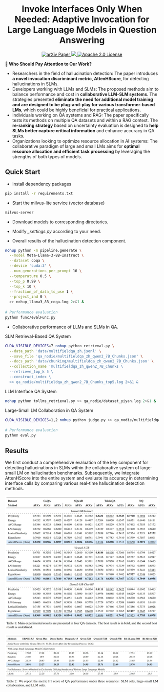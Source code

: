 <h1 align="center">
    Invoke Interfaces Only When Needed: Adaptive Invocation for Large Language Models in Question Answering
</h1>
<p align="center">
    <a href="https://arxiv.org/abs/2505.02311">
        <img alt="arXiv Paper" src="https://img.shields.io/badge/arXiv-Paper-b31b1b.svg?logo=arxiv">
    </a>
    <a href="https://huggingface.co/papers/2505.02311">
        <img src="https://img.shields.io/badge/Huggingface-Paper-yellow?style=flat-square&logo=huggingface">
    </a>
    <a href="https://opensource.org/license/apache-2-0">
        <img alt="Apache 2.0 License" src="https://img.shields.io/badge/License-Apache_2.0-4285f4.svg?logo=apache">
    </a>
</p>

**🎯 Who Should Pay Attention to Our Work?**

- Researchers in the field of hallucination detection: The paper introduces **a novel invocation discriminant metric, AttenHScore**, for detecting hallucinations in SLMs.    
- Developers working with LLMs and SLMs: The proposed methods aim to balance performance and cost in **collaborative LLM-SLM systems**. The strategies presented **eliminate the need for additional model training and are designed to be plug-and-play for various transformer-based LMs**, which could be highly beneficial for practical applications.    
- Individuals working on QA systems and RAG: The paper specifically tests its methods on multiple QA datasets and within a RAG context.  The **re-ranking strategy** based on uncertainty evaluation is designed to **help SLMs better capture critical information** and enhance accuracy in QA tasks.    
- Organizations looking to optimize resource allocation in AI systems: The collaborative paradigm of large and small LMs aims for **optimal resource allocation and efficient task processing** by leveraging the strengths of both types of models.    


## Quick Start

- Install dependency packages

```bash
pip install -r requirements.txt
```

- Start the milvus-lite service (vector database)

```bash
milvus-server
```

- Download models to corresponding directories.

- Modify *_settings.py* according to your need.

- Overall results of the hallucination detection component.

```bash
nohup python -m pipeline.generate \
  --model Meta-Llama-3-8B-Instruct \
  --dataset coqa \
  --device 'cuda:3' \
  --num_generations_per_prompt 10 \
  --temperature 0.5 \
  --top_p 0.99 \
  --top_k 10 \
  --fraction_of_data_to_use 1 \
  --project_ind 0 \
  >> nohup_llama3_8B_coqa.log 2>&1 &

# Performance evaluation
python func/evalFunc.py
```

- Collaborative performance of LLMs and SLMs in QA.

SLM Retrieval-Based QA System
```bash
CUDA_VISIBLE_DEVICES=7 nohup python retrieval.py \
  --data_path 'data/multifieldqa_zh.jsonl' \
  --save_file 'qa_nodie/multifieldqa_zh_qwen2_7B_Chunks.json' \
  --docs_path 'data/chunking/multifieldqa_zh_qwen2_7B_Chunks.json' \
  --collection_name 'multifieldqa_zh_qwen2_7B_Chunks \
  --retrieve_top_k 5 \
  --construct_index \
  >> qa_nodie/multifieldqa_zh_qwen2_7B_Chunks_top5.log 2>&1 &
```

LLM Interface QA System
```bash
nohup python tollms_retrieval.py >> qa_nodie/dataset_yiyan.log 2>&1 &
```

Large-Small LM Collaboration in QA System
```bash
CUDA_VISIBLE_DEVICES=1,2 nohup python judge.py >> qa_nodie/multifieldqa_zh_top10.log 2>&1 &

# Performance evaluation
python eval.py
```

## Results

We first conduct a comprehensive evaluation of the key component for detecting hallucinations in SLMs within the collaborative system of large-small LM on hallucination benchmarks. Subsequently, we integrate AttenHScore into the entire system and evaluate its accuracy in determining interface calls by comparing various real-time hallucination detection methods.

![Main results](images/main_results.jpg)

![Collaboration results](images/collaboration.jpg)
